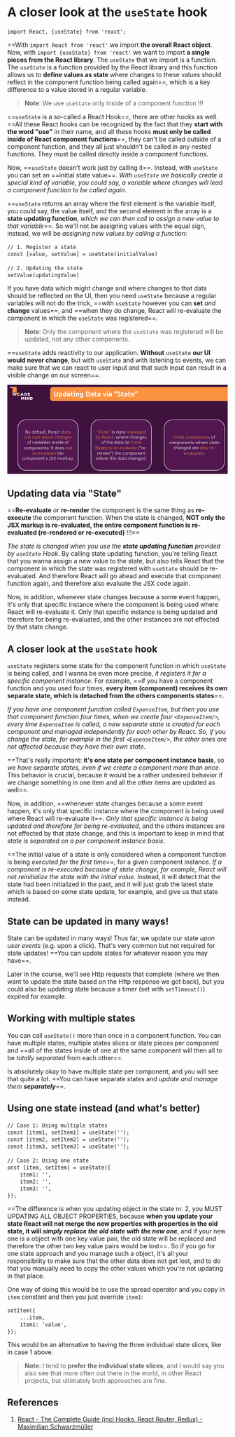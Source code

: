 # A closer look at the `useState` hook

```react
import React, {useState} from 'react';
```

==With `import React from 'react'` we import **the overall React object**. Now, with `import {useState} from 'react'` we want to import **a single pieces from the React library**. The `useState` that we import is a function. The `useState` is a function provided by the React library and this function allows us to **define values as state** where changes to these values should reflect in the component function being called again==, which is a key difference to a value stored in a regular variable.

> **Note**: We use `useState` only inside of a component function !!!

==`useState` is a so-called a React Hook==, there are other hooks as well. ==All these React hooks can be recognized by the fact that they **start with the word "use"** in their name, and all these hooks **must only be called inside of React component functions**==, they can't be called outside of a component function, and they all just shouldn't be called in any nested functions. They must be called directly inside a component functions.

Now, ==`useState` doesn't work just by calling it==. Instead, with `useState` you can set an ==initial state value==. _With `useState` we basically create a special kind of variable, you could say, a variable where changes will lead a component function to be called again_.

==`useState` returns an array where the first element is the variable itself, you could say, the value itself, and the second element in the array is a **state updating function**, _which we can then call to assign a new value to that variable_==. So we'll not be assigning values with the equal sign, instead, we will be _assigning new values by calling a function_:

```react
// 1. Register a state
const [value, setValue] = useState(initialValue)

// 2. Updating the state
setValue(updatingValue)
```

If you have data which might change and where changes to that data should be reflected on the UI, then you need `useState` because a regular variables will not do the trick, ==with `useState` however you can **set** _and_ **change** values==, and ==when they do change, React will re-evaluate the component in which the `useState` was registered==.

> **Note**: Only the component where the `useState` was registered will be updated, not any other components.

==`useState` adds reactivity to our application. **Without** `useState` **our UI would never change**, but with `useState` and with listening to events, we can make sure that we can react to user input and that such input can result in a visible change on our screen==.

![049_updating_data_via_state](..\img\049_updating_data_via_state.jpg)

## Updating data via "State"

==**Re-evaluate** _or_ **re-render** the component is the same thing as **re-execute** the component function. When the state is changed, **NOT only the JSX markup is re-evaluated, the entire component function is re-evaluated (re-rendered or re-executed)** !!!==

_The state is changed when you use the **state updating function** provided by `useState` Hook_. By calling state updating function, you're telling React that you wanna assign a new value to the state, but also tells React that the component in which the state was registered with `useState` should be re-evaluated. And therefore React will go ahead and execute that component function again, and therefore also evaluate the JSX code again.

Now, in addition, whenever state changes because a some event happen, it's only that specific instance where the component is being used where React will re-evaluate it. Only that specific instance is being updated and therefore for being re-evaluated, and the other instances are not effected by that state change.

## A closer look at the `useState` hook

`useState` registers some state for the component function in which `useState` is being called, and I wanna be even more precise, _it registers it for a specific component instance_. For example, ==if you have a component function and you used four times, **every item (component) receives its own separate state, which is detached from the others components states**==.

_If you have one component function called `ExpenseItem`, but then you use that component function four times, when we create four `<ExpenseItem/>`, every time `ExpenseItem` is called, a new separate state is created for each component and managed independently for each other by React. So, if you change the state, for example in the first `<ExpenseItem/>`, the other ones are not affected because they have their own state_.

==That's really important: **it's one state per component instance basis**, so _we have separate states, even if we create a component more than once_. This behavior is crucial, because it would be a rather undesired behavior if we change something in one item and all the other items are updated as well==.

Now, in addition, ==whenever state changes because a some event happen, it's only that specific instance where the component is being used where React will re-evaluate it==. _Only that specific instance is being updated and therefore for being re-evaluated_, and the others instances are not effected by that state change, and this is important to keep in mind that _state is separated on a per component instance basis_.

==The initial value of a state is only considered when a component function is being _executed for the first time_==, for a given component instance. _If a component is re-executed because of state change, for example, React will not reinitialize the state with the initial value_. Instead, it will detect that the state had been initialized in the past, and it will just grab the latest state which is based on some state update, for example, and give us that state instead.

## State can be updated in many ways!

State can be updated in many ways! Thus far, we update our state _upon user events_ (e.g. upon a click). That's very common but not required for state updates! ==You can update states for whatever reason you may have==.

Later in the course, we'll see Http requests that complete (where we then want to update the state based on the Http response we got back), but you could also be updating state because a timer (set with `setTimeout()`) expired for example.

## Working with multiple states

You can call `useState()` more than once in a component function. You can have multiple states, multiple states slices or state pieces per component and ==all of the states inside of one at the same component will then all to be _totally separated_ from each other==.

Is absolutely okay to have multiple state per component, and you will see that quite a lot. ==You can have separate states and _update and manage them **separately**_==.

## Using one state instead (and what's better)

```react
// Case 1: Using multiple states
const [item1, setItem1] = useState('');
const [item2, setItem2] = useState('');
const [item3, setItem3] = useState('');

// Case 2: Using one state
onst [item, setItem] = useState({
    item1: '',
	item2: '',
	item3: '',
});
```

==The difference is when you updating object in the state nr. 2, you MUST UPDATING ALL OBJECT PROPERTIES, because **when you update your state React will not merge the new properties with properties in the old state, it will _simply replace the old state with the new one_**, and if your new one is a object with one key value pair, the old state will be replaced and therefore the other two key value pairs would be lost==. So if you go for one state approach and you manage such a object, it's all your responsibility to make sure that the other data does not get lost, and to do that you manually need to copy the other values which you're not updating in that place.

One way of doing this would be to use the spread operator and you copy in `item` constant and then you just override `item1`:

```react
setItem({
	...item,
	item1: 'value',
});
```

This would be an alternative to having the three individual state slices, like in case 1 above.

> **Note**: I tend to **prefer the individual state slices**, and I would say you also see that more often out there in the world, in other React projects, but ultimately both approaches are fine.

## References

1. [React - The Complete Guide (incl Hooks, React Router, Redux) - Maximilian Schwarzmüller](https://www.udemy.com/course/react-the-complete-guide-incl-redux/)